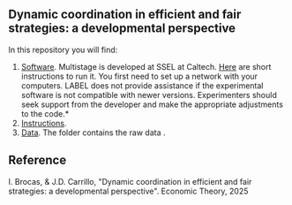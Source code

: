 ## Dynamic coordination in efficient and fair strategies: a developmental perspective

In this repository you will find:
1.	[Software](https://github.com/labelinstitute/dev_DM/tree/main/Coordination/Software/). Multistage is developed at SSEL at Caltech. [Here](https://drive.google.com/file/d/1jp9XA6YVJm3eW9_c4rYbBQtlSfmJg9XO/view) are short instructions to run it. You first need to set up a network with your computers. LABEL does not provide assistance if the experimental software is not compatible with newer versions. Experimenters should seek support from the developer and make the appropriate adjustments to the code.*
2.	[Instructions](Coordination/Instructions/).
3.	[Data](Coordination/Data/). The folder contains the raw data .

## Reference
I. Brocas, & J.D. Carrillo, "Dynamic coordination in efficient and fair strategies: a developmental perspective". Economic Theory, 2025


